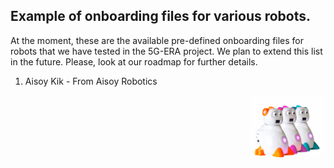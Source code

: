 ## Example of onboarding files for various robots.

At the moment, these are the available pre-defined onboarding files for robots that we have tested in the 5G-ERA project. We plan to extend this list in the future. Please, look at our roadmap for further details.

1) Aisoy Kik - From Aisoy Robotics  <p align="left">
  <img src="img/Aisoy.png" height="100rm" align="right" alt="Middleware architecture"/>
</p>


